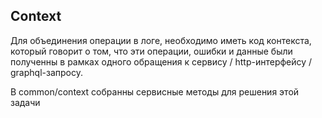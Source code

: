 ## Context

Для объединения операции в логе, необходимо иметь код контекста, который говорит о том, что эти операции, ошибки и данные 
были полученны в рамках одного обращения к сервису / http-интерфейсу / graphql-запросу.

В common/context собранны сервисные методы для решения этой задачи



